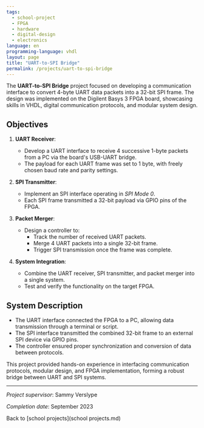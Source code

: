```yaml
---
tags:
  - school-project
  - FPGA
  - hardware
  - digital-design
  - electronics
language: en
programming-language: vhdl
layout: page
title: "UART-to-SPI Bridge"
permalink: /projects/uart-to-spi-bridge
---
```


The **UART-to-SPI Bridge** project focused on developing a communication interface to convert 4-byte UART data packets into a 32-bit SPI frame. The design was implemented on the Digilent Basys 3 FPGA board, showcasing skills in VHDL, digital communication protocols, and modular system design.

## Objectives

1. **UART Receiver**:
   - Develop a UART interface to receive 4 successive 1-byte packets from a PC via the board's USB-UART bridge.
   - The payload for each UART frame was set to 1 byte, with freely chosen baud rate and parity settings.

2. **SPI Transmitter**:
   - Implement an SPI interface operating in *SPI Mode 0*.
   - Each SPI frame transmitted a 32-bit payload via GPIO pins of the FPGA.

3. **Packet Merger**:
   - Design a controller to:
     - Track the number of received UART packets.
     - Merge 4 UART packets into a single 32-bit frame.
     - Trigger SPI transmission once the frame was complete.

4. **System Integration**:

   - Combine the UART receiver, SPI transmitter, and packet merger into a single system.
   - Test and verify the functionality on the target FPGA.

## System Description

- The UART interface connected the FPGA to a PC, allowing data transmission through a terminal or script.
- The SPI interface transmitted the combined 32-bit frame to an external SPI device via GPIO pins.
- The controller ensured proper synchronization and conversion of data between protocols.

This project provided hands-on experience in interfacing communication protocols, modular design, and FPGA implementation, forming a robust bridge between UART and SPI systems.

---

*Project supervisor*: Sammy Verslype

*Completion date*: September 2023

Back to [school projects](school projects.md)